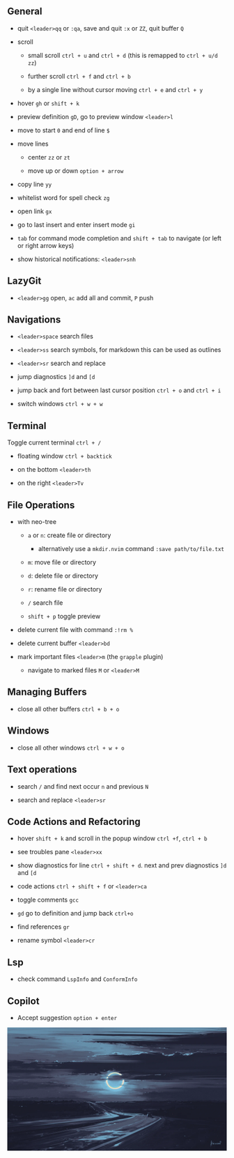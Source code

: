 ## General

- quit `<leader>qq` or `:qa`, save and quit `:x` or `ZZ`, quit buffer `Q`

- scroll

  - small scroll `ctrl + u` and `ctrl + d` (this is remapped to `ctrl + u/d zz`)

  - further scroll `ctrl + f` and `ctrl + b`

  - by a single line without cursor moving `ctrl + e` and `ctrl + y`

- hover `gh` or `shift + k`

- preview definition `gD`, go to preview window `<leader>l`

- move to start `0` and end of line `$`

- move lines

  - center `zz` or `zt`

  - move up or down `option + arrow`

- copy line `yy`

- whitelist word for spell check `zg`

- open link `gx`

- go to last insert and enter insert mode `gi`

- `tab` for command mode completion and `shift + tab` to navigate (or left or
  right arrow keys)

- show historical notifications: `<leader>snh`

## LazyGit

- `<leader>gg` open, `ac` add all and commit, `P` push

## Navigations

- `<leader>space` search files

- `<leader>ss` search symbols, for markdown this can be used as outlines

- `<leader>sr` search and replace

- jump diagnostics `]d` and `[d`

- jump back and fort between last cursor position `ctrl + o` and `ctrl + i`

- switch windows `ctrl + w + w`

## Terminal

Toggle current terminal `ctrl + /`

- floating window `ctrl + backtick`

- on the bottom `<leader>th`

- on the right `<leader>Tv`

## File Operations

- with neo-tree

  - `a` or `n`: create file or directory

    - alternatively use a `mkdir.nvim` command `:save path/to/file.txt`

  - `m`: move file or directory
  - `d`: delete file or directory
  - `r`: rename file or directory
  - `/` search file
  - `shift + p` toggle preview

- delete current file with command `:!rm %`

- delete current buffer `<leader>bd`

- mark important files `<leader>m` (the `grapple` plugin)
  - navigate to marked files `M` or `<leader>M`

## Managing Buffers

- close all other buffers `ctrl + b + o`

## Windows

- close all other windows `ctrl + w + o`

## Text operations

- search `/` and find next occur `n` and previous `N`

- search and replace `<leader>sr`

## Code Actions and Refactoring

- hover `shift + k` and scroll in the popup window `ctrl +f`, `ctrl + b`

- see troubles pane `<leader>xx`

- show diagnostics for line `ctrl + shift + d`. next and prev diagnostics `]d`
  and `[d`

- code actions `ctrl + shift + f` or `<leader>ca`

- toggle comments `gcc`

- `gd` go to definition and jump back `ctrl+o`

- find references `gr`

- rename symbol `<leader>cr`

## Lsp

- check command `LspInfo` and `ConformInfo`

## Copilot

- Accept suggestion `option + enter`

![](../night.webp)
